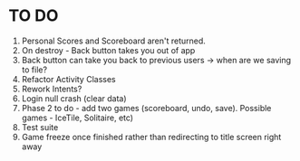 # TO DO
1. Personal Scores and Scoreboard aren't returned.
2. On destroy - Back button takes you out of app
3. Back button can take you back to previous users -> when are we saving to file?
4. Refactor Activity Classes
5. Rework Intents?
6. Login null crash (clear data)
7. Phase 2 to do - add two games (scoreboard, undo, save). Possible games - IceTile, Solitaire, etc)
8. Test suite
9. Game freeze once finished rather than redirecting to title screen right away